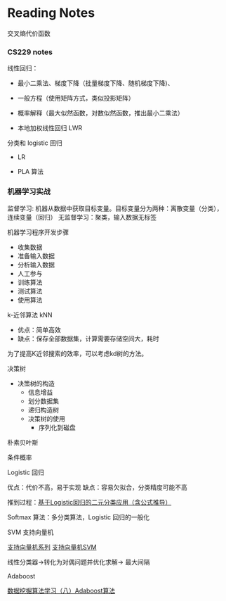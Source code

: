 # Reading Notes

交叉熵代价函数

### CS229 notes

线性回归：

* 最小二乘法、梯度下降（批量梯度下降、随机梯度下降\)、

* 一般方程（使用矩阵方式，类似投影矩阵）

* 概率解释（最大似然函数，对数似然函数，推出最小二乘法）

* 本地加权线性回归 LWR


分类和 logistic 回归

* LR

* PLA 算法

### 机器学习实战

监督学习: 机器从数据中获取目标变量。目标变量分为两种：离散变量（分类），连续变量（回归）
无监督学习：聚类，输入数据无标签

机器学习程序开发步骤

* 收集数据
* 准备输入数据
* 分析输入数据
* 人工参与
* 训练算法
* 测试算法
* 使用算法

k-近邻算法 kNN

* 优点：简单高效
* 缺点：保存全部数据集，计算需要存储空间大，耗时

为了提高K近邻搜索的效率，可以考虑kd树的方法。

决策树

* 决策树的构造
  * 信息增益
  * 划分数据集
  * 递归构造树
  * 决策树的使用
    * 序列化到磁盘



朴素贝叶斯

条件概率

Logistic 回归

优点：代价不高，易于实现
缺点：容易欠拟合，分类精度可能不高

推到过程：[基于Logistic回归的二元分类应用（含公式推导）](http://www.jianshu.com/p/9ffab4c4f76d)

Softmax 算法：多分类算法，Logistic 回归的一般化

SVM 支持向量机

[支持向量机系列](http://blog.pluskid.org/?page_id=683)
[支持向量机SVM](http://www.cnblogs.com/jerrylead/archive/2011/03/13/1982639.html)

线性分类器-&gt;转化为对偶问题并优化求解-&gt;
最大间隔

Adaboost

[ 数据挖掘算法学习（八）Adaboost算法](http://blog.csdn.net/iemyxie/article/details/40423907)

